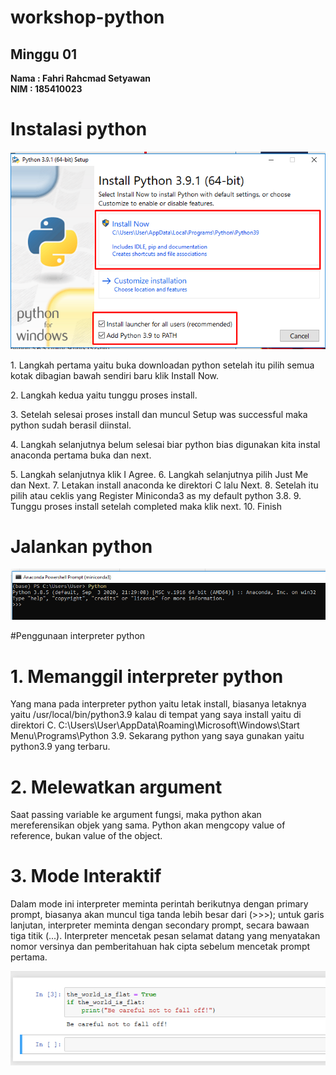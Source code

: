# workshop-python
<h2>Minggu 01</h2>
<b>Nama : Fahri Rahcmad Setyawan</b></br>
<b>NIM : 185410023</b>

# Instalasi python
<img src="https://github.com/Fahri54/workshop-python/blob/main/PERTEMUAN%201/SS%201.png"/>
<p>1. Langkah pertama yaitu buka downloadan python setelah itu pilih semua kotak dibagian bawah sendiri baru klik Install Now.<p>
<p>2. Langkah kedua yaitu tunggu proses install.<p>
<p>3. Setelah selesai proses install dan muncul Setup was successful maka python sudah berasil diinstal.<p>
<p>4. Langkah selanjutnya belum selesai biar python bias digunakan kita instal anaconda pertama buka dan next.<p>
5. Langkah selanjutnya klik I Agree.
6. Langkah selanjutnya pilih Just Me dan Next.
7. Letakan install anaconda ke direktori C lalu Next.
8. Setelah itu pilih atau ceklis yang Register Miniconda3 as my default python 3.8.
9. Tunggu proses install setelah completed maka klik next.
10. Finish

# Jalankan python
<img src="https://github.com/Fahri54/workshop-python/blob/main/PERTEMUAN%201/SS%202.png"/>

#Penggunaan interpreter python
# 1.	Memanggil interpreter python
Yang mana pada interpreter python yaitu letak install, biasanya letaknya yaitu /usr/local/bin/python3.9 kalau di tempat yang saya 
install yaitu di direktori C. C:\Users\User\AppData\Roaming\Microsoft\Windows\Start Menu\Programs\Python 3.9. Sekarang python yang 
saya gunakan yaitu python3.9 yang terbaru.

# 2.	Melewatkan argument
Saat passing variable ke argument fungsi, maka python akan mereferensikan objek yang sama. Python akan mengcopy value of reference, 
bukan value of the object.

# 3.	Mode Interaktif
Dalam mode ini interpreter meminta perintah berikutnya dengan primary prompt, biasanya akan muncul tiga tanda lebih besar dari (>>>); 
untuk garis lanjutan, interpreter meminta dengan secondary prompt, secara bawaan tiga titik (...). Interpreter mencetak pesan selamat 
datang yang menyatakan nomor versinya dan pemberitahuan hak cipta sebelum mencetak prompt pertama.

<img src="https://github.com/Fahri54/workshop-python/blob/main/PERTEMUAN%201/SS%203.png"/>
